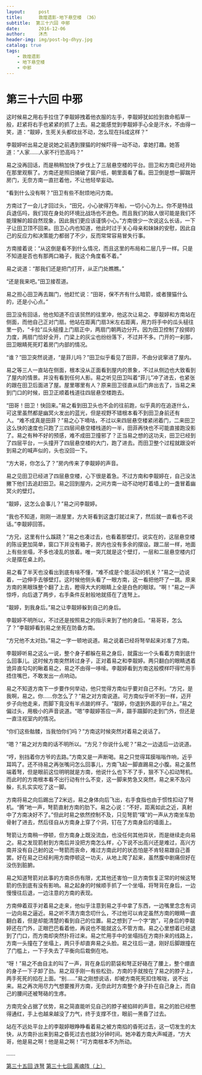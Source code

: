```yaml
---
layout:     post
title:      敦煌遗影·地下悬空楼 （36）
subtitle:  第三十六回 中邪
date:       2016-12-06
author:     沐杰
header-img: img/post-bg-dhyy.jpg
catalog: true
tags:
    - 敦煌遗影
    - 地下悬空楼
    - 中邪
---
```

# 第三十六回 中邪

这时候易之用右手拉住了李靓婷拽着他衣服的左手，李靓婷犹如捡到救命稻草一般，赶紧将右手也紧紧的抓了上去。易之能感觉到李靓婷手心全是汗水，不由得一笑，道：“靓婷，生死关头都纹丝不动，怎么现在抖成这样？”

李靓婷听出易之是说她之前遇到狸猫的时候吓得一动不动，拿她打趣。她答道：“人家……人家不行恐高吗？”

易之没再回话，而是稍稍加快了步伐上了三层悬空楼的平台。田卫和方南已经开始在那里观察了。方南还是照旧捅破了窗户纸，朝里面看了看。田卫倒是想一脚踹开房门，无奈方南一直拦着他，不让他轻举妄动。

“看到什么没有啊？”田卫有些不耐烦地问方南。

方南过了一会儿才回过头，“田兄，小心驶得万年船，一切小心为上。你不是特战兵退伍吗，我们现在身处的环境比战场也不逊色。而且我们的敌人很可能是我们不能理解的超自然现象，因此我们更应该谨慎小心。”方南很少一次说这么长话，一下子让田卫顶不回来。田卫心内也知道，他此时过于关心母亲和妹妹的安慰，因此自己的反应力和决策能力都弱了不少，反而常常容易冒失行事。

方南接着说：“从这倒是看不到什么情况，而且这里的布局和二层几乎一样。只是不知道是否也有那两口箱子，我这个角度看不着。”

易之说道：“那我们还是把门打开，从正门处瞧瞧。”

“还是我来吧。”田卫接茬道。

易之担心田卫再去踹门，他赶忙说：“田哥，保不齐有什么暗箭，或者狸猫什么的，还是小心点。”

田卫没有回话，他也知道不应该贸然的往里冲，他这次让易之、李靓婷和方南站在侧面，而他自己正对门扇。他站在距离门扇3米左右距离，用力将手中的瓜头槌往里一扔，“卡拉”瓜头槌撞上门扇正中，两扇门朝两边分开。因为田卫控制了投掷的力度，两扇门恰好全开，门梁上的灰尘也纷纷落下，不过并不多。门开的一刹那，田卫眼睛死死盯着房门内部的情况。

“谁？”田卫突然说道，“是菲儿吗？”田卫似乎看见了田菲，不由分说窜进了屋内。

易之等三人一直站在侧面，根本没从正面看到屋内的景象，不过从侧边也大致看到了屋内的情景。并没有看到任何人影。易之听见田卫叫着“菲儿”冲了进去，也紧张的跟在田卫后面进了屋。屋里哪里有人？原来田卫径直从后门奔出去了，当易之来到门口的时候，田卫正顺着栈道往四层悬空楼跑去。

“田哥！田卫！快回来。”易之看到田卫头也不会的往前跑，似乎真的在追逐什么，可这里虽然都是幽冥火发出的蓝光，但是视野不错根本看不到田卫身前还有人。“难不成真是田菲？”易之心下嘀咕，不过以来四层悬空楼紧闭着门，二来田卫这么快的速度也只跑了三四层间悬空楼栈道的一半，田菲再快也不可能直接跑没影了。易之有种不好的预感，难不成田卫撞邪了？正当易之想的这功夫，田卫已经到了四层平台，一头撞开了四层悬空楼的大门，跑了进去。而田卫整个过程就跟没听到易之的喊声似的，头也没回一下。

“方大哥，你怎么了？”房内传来了李靓婷的声音。

易之见田卫已经进了四层悬空楼，心下很是着急。不过方南和李靓婷在，自己没法撇下他们去追赶田卫。易之回到屋内，之间方南一动不动地盯着墙上的一盏冒着幽冥火的壁灯。

“靓婷，这怎么会事儿？”易之问李靓婷。

“我也不知道，刚刚一进屋里，方大哥看到这盏灯就过来了，然后就一直看也不说话。”李靓婷回答。

“方兄，这里有什么蹊跷？”易之也凑过去，也看着那壁灯。说实在的，这层悬空楼的陈设更加简单，窗口下并没有箱子，房内也没有多余的摆设。跟二层一样，地面上有些坐塌，不多也凌乱的放着。唯一突兀就是这个壁灯，一层和二层悬空楼内灯火是摆在桌上的。

易之看了半天也没看出到底有啥不懂，“难不成是个能活动的机关？”易之一边说着，一边伸手去够壁灯。这时候他侧头看了一眼方南，这一看把他吓了一跳。原来方南的黑眼珠整个翻了上去，瞪得大大的眼睛上全是白色的眼球。“啊！”易之一声惊呼，向后退了两步，右手条件反射般地就搭在了连弩上。

“靓婷，到我身后。”易之让李靓婷躲到自己的身后。

李靓婷不明所以，不过还是按照易之的指示来到了他的身后。“易哥哥，怎么了？”李靓婷看到易之坐死在防备方南。

“方兄他不太对劲。”易之一字一顿地说道。易之说着已经将弩举起来对准了方南。

李靓婷听易之这么一说，整个身子都躲在易之身后，就露出一个头看着方南到底什么回事儿。这时候方南突然转过身子，正对着易之和李靓婷。两只翻白的眼睛透着诡异直勾勾的瞅着易之，易之不由得一哆嗦。李靓婷看到方南这般模样吓得忙用手捂住嘴巴，不敢发出一点响动。

易之不知道方南下一步要作何举动，他只觉得方南似乎要对自己不利。“方兄，是我啊，易之。你……你怎么了？”易之对方南说道。可方南似乎听不到一样，迈开步子向他走来，而脚下竟没有半点跛的样子。“靓婷，你退到外面的平台上。”易之偏过头，用极小的声音说道。“嗯”李靓婷答应一声，蹑手蹑脚的走到门外，但还是一直注视室内的情况。

“你们这些骷髅，当我怕你们吗？”方南这时候突然对着易之说话了。

“嗯？”易之对方南的话不明所以。“方兄？你说什么呢？”易之一边退后一边说道。

“哼，别挡着你方爷的去路。”方南又是一声断喝。易之只觉得耳膜嗡嗡作响，近乎耳鸣了。还不待易之再张嘴问怎么回事儿，方南飞起一脚直踢易之小腹。易之虽然端着弩，但是眼前这位明明就是方南，他说什么也下不了手，狠不下心扣动弩机。而此时的方南根本看不出行动有什么不变，这一脚来势急又突然，易之来不及闪躲，扎扎实实吃了这一脚。

方南将易之向后踢出了2米远，易之身体向后飞出，右手食指也由于惯性扣动了弩机。“腾”地一声，弩箭直射方南的肋下。易之心说：“不好，距离如此之近，真射中了方南决好不了。”但此时易之依然控制不及，只见弩箭“噗”的一声从方南坐车肋骨射了进去，然后径自从方南身上穿了个洞，钉在了方南身后的墙面上。

弩箭让方南稍一停顿，但方南身上既没流血，也没任何其他异状，而是继续走向易之。易之发现箭射到方南后并没把方南怎么样，心下说不出高兴还是难过，高兴方南并没有自己射的这一弩箭而丧命，难过方南此时的状态怕是不肯轻易跟自己善罢。好在易之已经利用方南停顿这一功夫，从地上爬了起来，虽然腹中剧痛但好在没伤到脏腑。

易之知道弩箭对此事的方南杀伤有限，尤其他还害怕一旦方南恢复正常的时候这弩箭的伤到底有没有影响。易之起身的时候顺手抓了一个坐塌，将弩背在身后，一边慢慢往后退，一边注意的方南的表现。

方南伸着双手对着易之走来，他似乎注意到易之手中拿了东西，一边嘴里念念有词一边向易之逼近。易之听不清方南念叨什么，不过他可以肯定虽然方南的眼睛一直翻白着，但是却能清楚的看到自己的位置。易之想到了一个字“跑”，可身后的李靓婷还在门外，正眼巴巴看着他，再说也不能就这么不管方南。易之心里想着已经退到了门口，而方南却突然扑将过来。易之忙用手中的坐塌挡在方南扑来的线路上，方南一头撞在了坐塌上，两只手却直奔易之头脸。易之往后一退，刚好后脚跟撞在了门槛上，一下子失去了平衡向后栽倒在地。

“呀！”易之不由自主的叫了一声，背在身后的箭袋和弩正好硌在了腰上，整个绷直的身子一下子卸了劲。易之双手刚一有些松劲，方南的手就按在了易之的脖子上，两手死死的掐在上面。“别……”易之刚想说话，却被方南死死扣住喉咙，说不出来。易之再次用尽力气想要推开方南，无奈此时方南整个身子扑在自己身上，而自己的腰间还被弩硌的生疼。

方南完全占据了优势，易之简直能听见自己的脖子被掐碎的声音。易之的脸已经憋得通红，手上也越来越没了力气，终于支撑不住，眼前一黑昏了过去。

站在不远处平台上的李靓婷眼睁睁看着易之被方南掐的昏死过去，这一切发生的太快，从方南扑出来到易之昏死过去也就3分钟时间。她冲着方南大声喊道，“方大哥，他是易之啊！他是易之啊！”可方南根本不为所动。

……

[第三十五回 连弩](http://www.jianshu.com/p/67f84767138f)
[第三十七回 离魂阵（上）](http://www.jianshu.com/p/b5128d3ad2bc)
